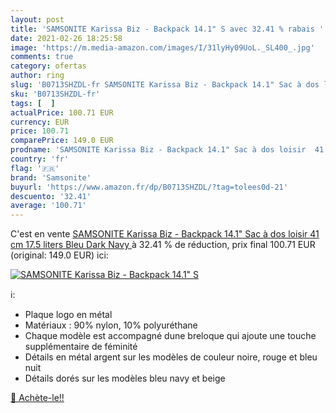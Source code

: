 ```yaml
---
layout: post
title: 'SAMSONITE Karissa Biz - Backpack 14.1" S avec 32.41 % rabais '
date: 2021-02-26 18:25:58
image: 'https://m.media-amazon.com/images/I/31lyHy09UoL._SL400_.jpg'
comments: true
category: ofertas
author: ring
slug: 'B0713SHZDL-fr SAMSONITE Karissa Biz - Backpack 14.1" Sac à dos loisir 41...'
sku: 'B0713SHZDL-fr'
tags: [  ]
actualPrice: 100.71 EUR
currency: EUR
price: 100.71
comparePrice: 149.0 EUR
prodname: 'SAMSONITE Karissa Biz - Backpack 14.1" Sac à dos loisir  41 cm  17.5 liters  Bleu  Dark Navy '
country: 'fr'
flag: '🇫🇷'
brand: 'Samsonite'
buyurl: 'https://www.amazon.fr/dp/B0713SHZDL/?tag=tolees0d-21'
descuento: '32.41'
average: '100.71'
---
```


C'est en vente [SAMSONITE Karissa Biz - Backpack 14.1" Sac à dos loisir  41 cm  17.5 liters  Bleu  Dark Navy ](https://www.amazon.fr/dp/B0713SHZDL/?tag=tolees0d-21)  à  32.41 % de réduction, prix final  100.71 EUR (original: 149.0 EUR) ici:

[![SAMSONITE Karissa Biz - Backpack 14.1" S](https://m.media-amazon.com/images/I/31lyHy09UoL._SL400_.jpg)](https://www.amazon.fr/dp/B0713SHZDL/?tag=tolees0d-21)

ℹ️:

- Plaque logo en métal
- Matériaux : 90% nylon, 10% polyuréthane
- Chaque modèle est accompagné dune breloque qui ajoute une touche supplémentaire de féminité
- Détails en métal argent sur les modèles de couleur noire, rouge et bleu nuit
- Détails dorés sur les modèles bleu navy et beige

[🛒 Achète-le!!](https://www.amazon.fr/dp/B0713SHZDL/?tag=tolees0d-21)
